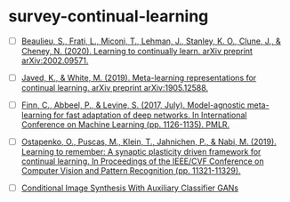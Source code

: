 # survey-continual-learning

* [ ] [Beaulieu, S., Frati, L., Miconi, T., Lehman, J., Stanley, K. O., Clune, J., & Cheney, N. (2020). Learning to continually learn. arXiv preprint arXiv:2002.09571.](https://github.com/CompML/survey-meta-learning/issues/1)
* [ ] [Javed, K., & White, M. (2019). Meta-learning representations for continual learning. arXiv preprint arXiv:1905.12588.](https://github.com/CompML/survey-meta-learning/issues/2)
* [ ] [Finn, C., Abbeel, P., & Levine, S. (2017, July). Model-agnostic meta-learning for fast adaptation of deep networks. In International Conference on Machine Learning (pp. 1126-1135). PMLR.](https://github.com/CompML/survey-meta-learning/issues/3)

* [ ] [Ostapenko, O., Puscas, M., Klein, T., Jahnichen, P., & Nabi, M. (2019). Learning to remember: A synaptic plasticity driven framework for continual learning. In Proceedings of the IEEE/CVF Conference on Computer Vision and Pattern Recognition (pp. 11321-11329).](https://github.com/CompML/survey-meta-learning/issues/4)

* [ ] [Conditional Image Synthesis With Auxiliary Classifier GANs
](https://github.com/CompML/survey-meta-learning/issues/5)
